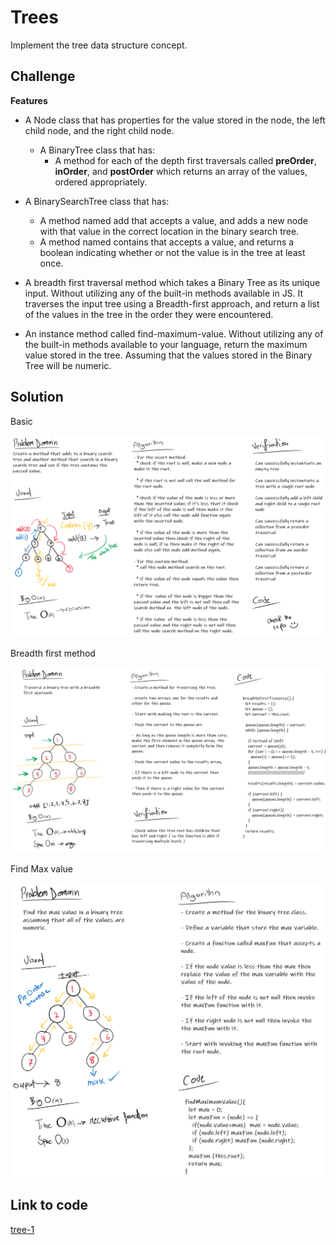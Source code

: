 # Trees
Implement the tree data structure concept.

## Challenge

**Features**
  - A Node class that has properties for the value stored in the node, the left child node, and the right child node.
    * A BinaryTree class that has:
      * A method for each of the depth first traversals called **preOrder**, **inOrder**, and **postOrder** which returns an array of the values, ordered appropriately.

 - A BinarySearchTree class that has:
   * A method named add that accepts a value, and adds a new node with that value in the correct location in the binary search tree.
   * A method named contains that accepts a value, and returns a boolean indicating whether or not the value is in the tree at least once.

- A breadth first traversal method which takes a Binary Tree as its unique input. Without utilizing any of the built-in methods available in JS. It traverses the input tree using a Breadth-first approach, and return a list of the values in the tree in the order they were encountered.

- An instance method called find-maximum-value. Without utilizing any of the built-in methods available to your language, return the maximum value stored in the tree. Assuming that the values stored in the Binary Tree will be numeric.



## Solution

Basic

![tree-1](../assets/binary-search-tree.png)

Breadth first method

![breadth-first](../assets/breadth-first.png)

Find Max value 

![find-max-value](../assets/max-value.png)


## Link to code
[tree-1](./tree.js)
